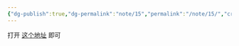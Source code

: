 ```yaml
---
{"dg-publish":true,"dg-permalink":"note/15","permalink":"/note/15/","created":"2024-06-23 10:58:16","updated":"2024-06-23 11:00:30"}
---
```


打开 [这个地址](https://chatgpt.com/api/auth/session) 即可